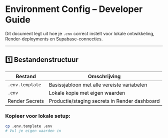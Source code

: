 # Environment Config – Developer Guide

Dit document legt uit hoe je `.env` correct instelt voor lokale ontwikkeling, Render-deployments en Supabase-connecties.

---

## 1️⃣ Bestandenstructuur

| Bestand | Omschrijving |
|----------|---------------|
| `.env.template` | Basissjabloon met alle vereiste variabelen |
| `.env` | Lokale kopie met eigen waarden |
| Render Secrets | Productie/staging secrets in Render dashboard |

### Kopieer voor lokale setup:
```bash
cp .env.template .env
# Vul je eigen waarden in
